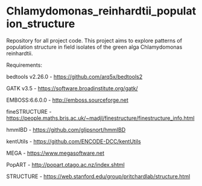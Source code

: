 # Chlamydomonas_reinhardtii_population_structure

Repository for all project code. This project aims to explore patterns of population structure in field isolates of the green alga Chlamydomonas reinhardtii. 

Requirements:

bedtools v2.26.0 - https://github.com/arq5x/bedtools2

GATK v3.5 - https://software.broadinstitute.org/gatk/

EMBOSS:6.6.0.0 - http://emboss.sourceforge.net

fineSTRUCTURE - https://people.maths.bris.ac.uk/~madjl/finestructure/finestructure_info.html

hmmIBD - https://github.com/glipsnort/hmmIBD

kentUtils - https://github.com/ENCODE-DCC/kentUtils

MEGA - https://www.megasoftware.net

PopART - http://popart.otago.ac.nz/index.shtml

STRUCTURE - https://web.stanford.edu/group/pritchardlab/structure.html

